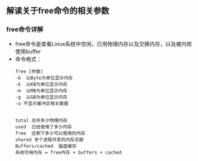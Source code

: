 ## 解读关于free命令的相关参数


### free命令详解
* free命令是查看Linux系统中空闲，已用物理内存以及交换内存，以及被内核使用buffer
* 命令格式：
  ```
  free [参数]
  -b  以Byte为单位显示内存
  -k  以KB为单位显示内存
  -m  以MB为单位显示内存
  -g  以GB为单位显示内存
  -o 不显示缓冲区相关数据
  
  
  total 总共多少物理内存
  used  已经使用了多少内存
  free  还剩下多少可以使用的内存
  shared 多个进程共享的内存总额
  Buffers/cached  磁盘缓存
  系统可用内存 = free内存 + buffers + cached
  ```
